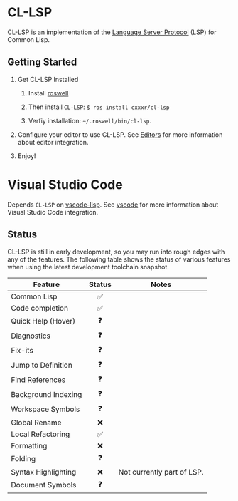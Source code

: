 # CL-LSP
CL-LSP is an implementation of the [Language Server Protocol](https://microsoft.github.io/language-server-protocol/) (LSP) for Common Lisp.

## Getting Started

1. Get CL-LSP Installed

    1. Install [roswell](https://github.com/roswell/roswell/)

    2. Then install `CL-LSP`: `$ ros install cxxxr/cl-lsp`

    3. Verfiy installation: `~/.roswell/bin/cl-lsp`.

2. Configure your editor to use CL-LSP. See [Editors](Editors) for more information about editor integration.

3. Enjoy!

# Visual Studio Code

Depends `CL-LSP` on [vscode-lisp](https://github.com/mattn/vscode-lisp). See [vscode](vscode) for more information about Visual Studio Code integration.

## Status

CL-LSP is still in early development, so you may run into rough edges with any of the features. The following table shows the status of various features when using the latest development toolchain snapshot.

| Feature | Status | Notes |
|---------|:------:|-------|
| Common Lisp | ✅ | |
| Code completion | ✅ | |
| Quick Help (Hover) | ❓| |
| Diagnostics | ❓ | |
| Fix-its | ❓ | |
| Jump to Definition | ❓ | |
| Find References | ❓ | |
| Background Indexing | ❓ | |
| Workspace Symbols | ❓ | |
| Global Rename | ❌ | |
| Local Refactoring | ✅ | |
| Formatting | ❌ | |
| Folding | ❓ | |
| Syntax Highlighting | ❌ | Not currently part of LSP. |
| Document Symbols | ❓ |  |
